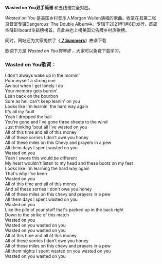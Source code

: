 

**Wasted on You双手简谱** 和五线谱完全对应。

_Wasted on You_ 是美国乡村音乐人Morgan Wallen演唱的歌曲。收录在其第二张录音室专辑Dangerous: The Double
Album中。专辑于2021年1月8日发行，首周空降Billboard专辑榜榜首。且此曲也上榜美国公告牌乡村热歌榜。

同时，网站还为大家提供了《[ **7 Summers**](Music-12446-7-Summers-Morgan-Wallen.html "7
Summers")》曲谱下载

歌词下方是 _Wasted on You钢琴谱_ ，大家可以免费下载学习。

### Wasted on You歌词：

I don't always wake up in the mornin'  
Pour myself a strong one  
Aw but when I get lonely I do  
Your memory gets burnin'  
Lean back on the bourbon  
Sure as hell can't keep leanin' on you  
Looks like I'm learnin' the hard way again  
It's all my fault  
Yeah I dropped the ball  
You're gone and I've gone three sheets to the wind  
Just thinking 'bout all I've wasted on you  
All of this time and all of this money  
All of these sorries I don't owe you honey  
All of these miles on this Chevy and prayers in a pew  
All them days I spent wasted on you  
Wasted on you  
Yeah I swore this would be different  
My heart wouldn't listen to my head and these boots on my feet  
Looks like I'm learning the hard way again  
That's why I've been  
Wasted on you  
All of this time and all of this money  
And all these sorries I don't owe you honey  
All of these miles on this chevy and prayers in a pew  
All them days I spent wasted on you  
Wasted on you  
Like the pile of your stuff that's packed up in the back right  
Down to the strike of this match  
Wasted on you  
Wasted on you wasted on you  
Wasted on you wasted on you  
All of this time and all of this money  
All of these sorries I don't owe you honey  
All of these miles on this chevy and prayers in a pew  
All them nights I spent wasted on you wasted on you  
Wasted on you wasted on you

